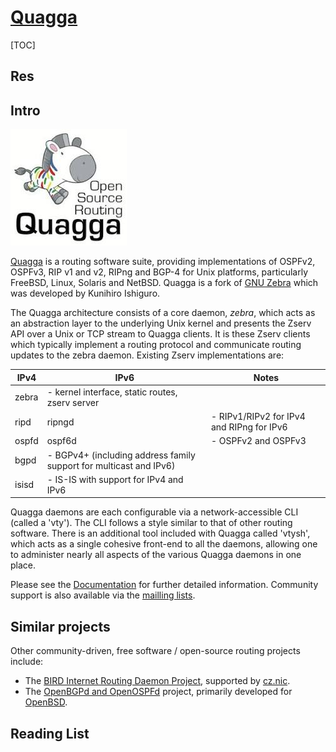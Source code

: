 # [Quagga](https://www.nongnu.org/quagga/)

[TOC]



## Res


## Intro
![Image result for quagga linux](../../../../../../../../Assets/Pics/344B6A05-C121-44A2-8273-CE33F86B2A70.jpeg)

[Quagga](http://www.quagga.net/) is a routing software suite, providing implementations of OSPFv2, OSPFv3, RIP v1 and v2, RIPng and BGP-4 for Unix platforms, particularly FreeBSD, Linux, Solaris and NetBSD. Quagga is a fork of [GNU Zebra](http://www.zebra.org/) which was developed by Kunihiro Ishiguro. 

The Quagga architecture consists of a core daemon, *zebra*, which acts as an abstraction layer to the underlying Unix kernel and presents the Zserv API over a Unix or TCP stream to Quagga clients. It is these Zserv clients which typically implement a routing protocol and communicate routing updates to the zebra daemon. Existing Zserv implementations are: 

| IPv4  | IPv6                                                         | Notes                                     |
| ----- | ------------------------------------------------------------ | ----------------------------------------- |
| zebra | - kernel interface, static routes, zserv server              |                                           |
| ripd  | ripngd                                                       | - RIPv1/RIPv2 for IPv4 and RIPng for IPv6 |
| ospfd | ospf6d                                                       | - OSPFv2 and OSPFv3                       |
| bgpd  | - BGPv4+ (including address family support for multicast and IPv6) |                                           |
| isisd | - IS-IS with support for IPv4 and IPv6                       |                                           |

Quagga daemons are each configurable via a network-accessible CLI (called a 'vty'). The CLI follows a style similar to that of other routing software. There is an additional tool included with Quagga called 'vtysh', which acts as a single cohesive front-end to all the daemons, allowing one to administer nearly all aspects of the various Quagga daemons in one place.

Please see the [Documentation](https://www.nongnu.org/quagga/docs.html) for further detailed information. Community support is also available via the [mailling lists](https://www.nongnu.org/quagga/lists.html).



## Similar projects
Other community-driven, free software / open-source routing projects include:
- The [BIRD Internet Routing Daemon Project](http://bird.network.cz/), supported by [cz.nic](https://www.nic.cz/).
- The [OpenBGPd and OpenOSPFd](http://www.openbgpd.org/) project, primarily developed for [OpenBSD](https://www.openbsd.org/).



## Reading List
[想玩路由器吗？使用 Quagga 将你的 CentOS 变成 OSPF 路由器]: https://linux.cn/article-4232-2.html

[Dynamic Linux Routing with Quagga]: https://www.linux.com/topic/networking/dynamic-linux-routing-quagga/


